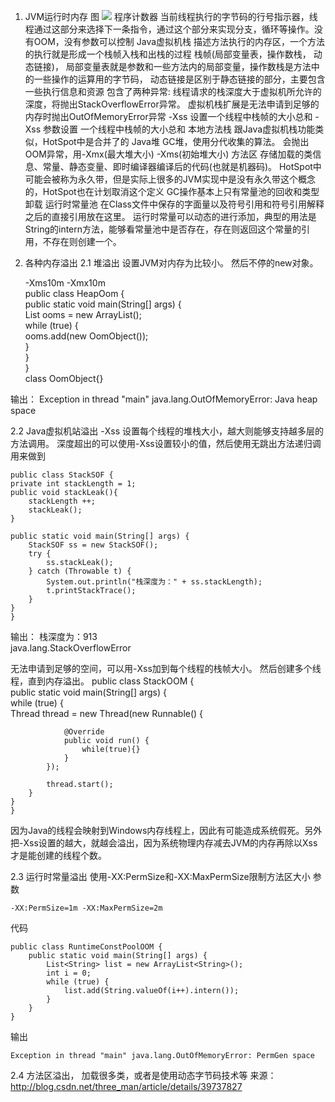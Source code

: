 1. JVM运行时内存 图
![](http://git.oschina.net/wzj777/princeWiki/raw/master/pic/blog/blog-2.png)
程序计数器
当前线程执行的字节码的行号指示器，线程通过这部分来选择下一条指令，通过这个部分来实现分支，循环等操作。没有OOM，没有参数可以控制
Java虚拟机栈
描述方法执行的内存区，一个方法的执行就是形成一个栈帧入栈和出栈的过程
栈帧(局部变量表，操作数栈， 动态链接)，  局部变量表就是参数和一些方法内的局部变量，操作数栈是方法中的一些操作的运算用的字节码， 动态链接是区别于静态链接的部分，主要包含一些执行信息和资源
包含了两种异常: 线程请求的栈深度大于虚拟机所允许的深度，将抛出StackOverflowError异常。
虚拟机栈扩展是无法申请到足够的内存时抛出OutOfMemoryError异常
-Xss 设置一个线程中栈帧的大小总和
-Xss 参数设置 一个线程中栈帧的大小总和
本地方法栈
跟Java虚拟机栈功能类似，HotSpot中是合并了的
Java堆
GC堆，使用分代收集的算法。 会抛出OOM异常，用-Xmx(最大堆大小) -Xms(初始堆大小)
方法区
 存储加载的类信息、常量、静态变量、即时编译器编译后的代码(也就是机器码)。
HotSpot中可能会被称为永久带，但是实际上很多的JVM实现中是没有永久带这个概念的，HotSpot也在计划取消这个定义
GC操作基本上只有常量池的回收和类型卸载
运行时常量池
在Class文件中保存的字面量以及符号引用和符号引用解释之后的直接引用放在这里。
运行时常量可以动态的进行添加，典型的用法是String的intern方法，能够看常量池中是否存在，存在则返回这个常量的引用，不存在则创建一个。

2. 各种内存溢出
2.1 堆溢出
设置JVM对内存为比较小。
然后不停的new对象。


	-Xms10m -Xmx10m  
	public class HeapOom {  
    public static void main(String[] args) {  
        List<OomObject> ooms = new ArrayList<OomObject>();  
        while (true) {  
            ooms.add(new OomObject());  
        }  
    }  
	}  
	class OomObject{}  

输出：
	Exception in thread "main" java.lang.OutOfMemoryError: Java heap space 

2.2 Java虚拟机站溢出
-Xss 设置每个线程的堆栈大小，越大则能够支持越多层的方法调用。
深度超出的可以使用-Xss设置较小的值，然后使用无跳出方法递归调用来做到
	
	public class StackSOF {  
    private int stackLength = 1;  
    public void stackLeak(){  
        stackLength ++;  
        stackLeak();  
    }  
      
    public static void main(String[] args) {  
        StackSOF ss = new StackSOF();  
        try {  
            ss.stackLeak();  
        } catch (Throwable t) {  
            System.out.println("栈深度为：" + ss.stackLength);  
            t.printStackTrace();  
        }  
    }  
	}	
  
输出：
	栈深度为：913  
	java.lang.StackOverflowError  

无法申请到足够的空间，可以用-Xss加到每个线程的栈帧大小。 然后创建多个线程，直到内存溢出。
	public class StackOOM {  
    public static void main(String[] args) {  
        while (true) {  
            Thread thread = new Thread(new Runnable() {  
                  
                @Override  
                public void run() {  
                    while(true){}  
                }  
            });  
              
            thread.start();  
        }  
    }  
	} 

因为Java的线程会映射到Windows内存线程上，因此有可能造成系统假死。另外把-Xss设置的越大，就越会溢出，因为系统物理内存减去JVM的内存再除以Xss才是能创建的线程个数。

2.3 运行时常量溢出
使用-XX:PermSize和-XX:MaxPermSize限制方法区大小
参数

	-XX:PermSize=1m -XX:MaxPermSize=2m 

代码 

	public class RuntimeConstPoolOOM {  
	    public static void main(String[] args) {  
	        List<String> list = new ArrayList<String>();  
	        int i = 0;  
	        while (true) {  
	            list.add(String.valueOf(i++).intern());  
	        }  
	    }  
	}  

输出

	Exception in thread "main" java.lang.OutOfMemoryError: PermGen space 

2.4 方法区溢出，  加载很多类，或者是使用动态字节码技术等
来源： <http://blog.csdn.net/three_man/article/details/39737827>